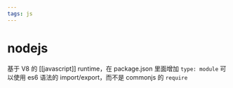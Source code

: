 ```yaml
---
tags: js
---
```

# nodejs

基于 V8 的 [[javascript]] runtime，在 package.json 里面增加 `type: module` 可以使用 es6 语法的 import/export，而不是 commonjs 的 `require`

